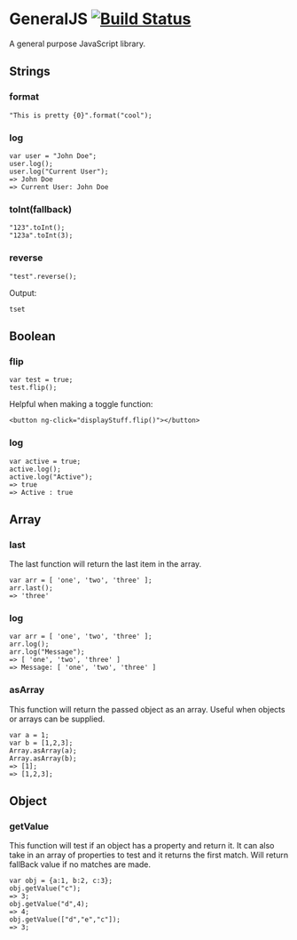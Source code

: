 # GeneralJS [![Build Status](https://travis-ci.org/martinjay180/GeneralJS.svg?branch=master)](https://travis-ci.org/martinjay180/GeneralJS)
A general purpose JavaScript library.
## Strings

### format

    "This is pretty {0}".format("cool");
    
### log 

    var user = "John Doe";
    user.log();
    user.log("Current User");
    => John Doe
    => Current User: John Doe
    
### toInt(fallback)

    "123".toInt();
    "123a".toInt(3);
    
### reverse

    "test".reverse();
    
Output:

    tset
    
## Boolean

### flip

    var test = true;
    test.flip();

Helpful when making a toggle function:

    <button ng-click="displayStuff.flip()"></button>
    
### log

    var active = true;
    active.log();
    active.log("Active");
    => true
    => Active : true
    
## Array

### last

The last function will return the last item in the array.

    var arr = [ 'one', 'two', 'three' ];
    arr.last();
    => 'three'

### log 

    var arr = [ 'one', 'two', 'three' ];
    arr.log();
    arr.log("Message");
    => [ 'one', 'two', 'three' ]
    => Message: [ 'one', 'two', 'three' ]
    
### asArray

This function will return the passed object as an array. Useful when objects or arrays can be supplied.

    var a = 1;
    var b = [1,2,3];
    Array.asArray(a);
    Array.asArray(b);
    => [1];
    => [1,2,3];
    
## Object

### getValue

This function will test if an object has a property and return it. It can also take in an array of properties to test and it returns the first match. Will return fallBack value if no matches are made.

    var obj = {a:1, b:2, c:3};
    obj.getValue("c");
    => 3;    
    obj.getValue("d",4);
    => 4;
    obj.getValue(["d","e","c"]);
    => 3;

